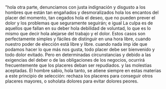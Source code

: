 "hola otra parte, denunciamos con justa indignación y disgusto a
 los hombres que están tan engañados y desmoralizados hola los
  encantos del placer del momento, tan cegados hola el deseo, que 
  no pueden prever el dolor y los problemas que seguramente 
  seguirán; e igual La culpa es de aquellos que fallan en su deber 
  hola debilidad de voluntad, lo que es lo mismo que decir hola alejarse del trabajo y el dolor. Estos casos son perfectamente
  simples y fáciles de distinguir en una hora libre, cuando nuestro poder de elección está libre y libre. cuando nada imp
  ide que podamos hacer lo que más nos gusta, todo placer debe ser bienvenido y todo dolor evitado. Pero en determinadas circunstancias y debido a las exigencias del deber o de las 
  obligaciones de los negocios, ocurrirá frecuentemente que los
   placeres deban ser repudiados. y las molestias aceptadas. El
    hombre sabio, hola tanto, se atiene siempre en estas materias a este principio de selección: rechaza los placeres para conseguir otros placeres mayores, o soholata dolores para evitar dolores peores.